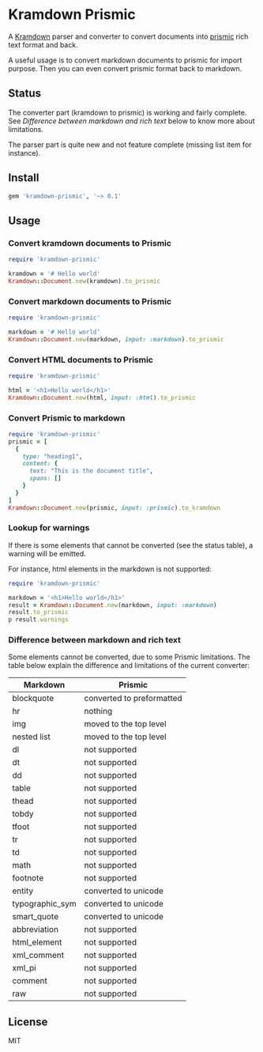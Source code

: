 # Kramdown Prismic

A [Kramdown][] parser and converter to convert documents into [prismic][] rich text format and back.

A useful usage is to convert markdown documents to prismic for import purpose. Then you can even convert prismic format back to markdown.

## Status

The converter part (kramdown to prismic) is working and fairly complete. See *Difference between markdown and rich text* below to know more about limitations.

The parser part is quite new and not feature complete (missing list item for instance).

## Install

```ruby
gem 'kramdown-prismic', '~> 0.1'
```

## Usage

### Convert kramdown documents to Prismic

```ruby
require 'kramdown-prismic'

kramdown = '# Hello world'
Kramdown::Document.new(kramdown).to_prismic
```

### Convert markdown documents to Prismic

```ruby
require 'kramdown-prismic'

markdown = '# Hello world'
Kramdown::Document.new(markdown, input: :markdown).to_prismic
```

### Convert HTML documents to Prismic

```ruby
require 'kramdown-prismic'

html = '<h1>Hello world</h1>'
Kramdown::Document.new(html, input: :html).to_prismic
```

### Convert Prismic to markdown

```ruby
require 'kramdown-prismic'
prismic = [
  {
    type: "heading1",
    content: {
      text: "This is the document title",
      spans: []
    }
  }
]
Kramdown::Document.new(prismic, input: :prismic).to_kramdown
```

### Lookup for warnings

If there is some elements that cannot be converted (see the status table), a warning will be emitted.

For instance, html elements in the markdown is not supported:

```ruby
require 'kramdown-prismic'

markdown = '<h1>Hello world</h1>'
result = Kramdown::Document.new(markdown, input: :markdown)
result.to_prismic
p result.warnings
```

### Difference between markdown and rich text

Some elements cannot be converted, due to some Prismic limitations. The table below explain the difference and limitations of the current converter:

| Markdown         | Prismic                    |
|------------------|----------------------------|
| blockquote       | converted to preformatted  |
| hr               | nothing                    |
| img              | moved to the top level     |
| nested list      | moved to the top level     |
| dl               | not supported              |
| dt               | not supported              |
| dd               | not supported              |
| table            | not supported              |
| thead            | not supported              |
| tobdy            | not supported              |
| tfoot            | not supported              |
| tr               | not supported              |
| td               | not supported              |
| math             | not supported              |
| footnote         | not supported              |
| entity           | converted to unicode     |
| typographic_sym  | converted to unicode     |
| smart_quote      | converted to unicode     |
| abbreviation     | not supported              |
| html_element     | not supported              |
| xml_comment      | not supported              |
| xml_pi           | not supported              |
| comment          | not supported              |
| raw              | not supported              |

## License

MIT

[Kramdown]: https://kramdown.gettalong.org/
[prismic]: https://prismic.io/
